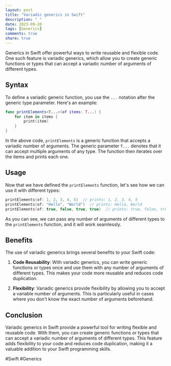 ```yaml
---
layout: post
title: "Variadic generics in Swift"
description: " "
date: 2023-09-20
tags: [Generics]
comments: true
share: true
---
```


Generics in Swift offer powerful ways to write reusable and flexible code. One such feature is variadic generics, which allow you to create generic functions or types that can accept a variadic number of arguments of different types.

## Syntax

To define a variadic generic function, you use the `...` notation after the generic type parameter. Here's an example:

```swift
func printElements<T...>(of items: T...) {
    for item in items {
        print(item)
    }
}
```

In the above code, `printElements` is a generic function that accepts a variadic number of arguments. The generic parameter `T...` denotes that it can accept multiple arguments of any type. The function then iterates over the items and prints each one.

## Usage

Now that we have defined the `printElements` function, let's see how we can use it with different types:

```swift
printElements(of: 1, 2, 3, 4, 5)  // prints: 1, 2, 3, 4, 5
printElements(of: "Hello", "World")  // prints: Hello, World
printElements(of: true, false, true, true)  // prints: true, false, true, true
```

As you can see, we can pass any number of arguments of different types to the `printElements` function, and it will work seamlessly.

## Benefits

The use of variadic generics brings several benefits to your Swift code:

1. **Code Reusability**: With variadic generics, you can write generic functions or types once and use them with any number of arguments of different types. This makes your code more reusable and reduces code duplication.

2. **Flexibility**: Variadic generics provide flexibility by allowing you to accept a variable number of arguments. This is particularly useful in cases where you don't know the exact number of arguments beforehand.

## Conclusion

Variadic generics in Swift provide a powerful tool for writing flexible and reusable code. With them, you can create generic functions or types that can accept a variadic number of arguments of different types. This feature adds flexibility to your code and reduces code duplication, making it a valuable addition to your Swift programming skills.

#Swift #Generics